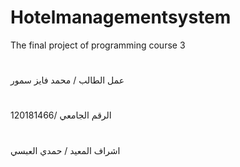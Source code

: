 # Hotelmanagementsystem
The final project of programming course 3
#
عمل الطالب / محمد فايز سمور 
#
الرقم الجامعي /120181466
#
اشراف المعيد / حمدي العبسي



